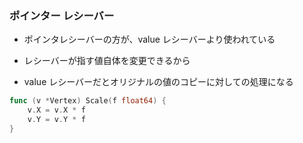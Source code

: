 ### ポインター レシーバー
* ポインタレシーバーの方が、value レシーバーより使われている
* レシーバーが指す値自体を変更できるから


* value レシーバーだとオリジナルの値のコピーに対しての処理になる




```go
func (v *Vertex) Scale(f float64) {
	v.X = v.X * f
	v.Y = v.Y * f
}
```
